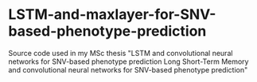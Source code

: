 # LSTM-and-maxlayer-for-SNV-based-phenotype-prediction
Source code used in my MSc thesis "LSTM and convolutional neural networks for SNV-based phenotype prediction Long Short-Term Memory and convolutional neural networks for SNV-based phenotype prediction"
